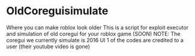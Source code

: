 # OldCoreguisimulate
Where you can make roblox look older
This is a script for exploit executor and simulation of old coregui for your roblox game (SOON)
NOTE: The coregui we currently simulate is 2016 UI
1 of the codes are credited to a user (their youtube video is gone)
